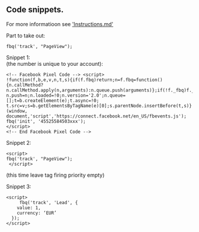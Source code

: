 ## Code snippets. ##  
For more informatioon see ['Instructions.md'](https://github.com/digitalmarketingprojects/instructions.md)


Part to take out:
```
fbq('track', "PageView");  
```
Snippet 1:  
(the number is unique to your account):
```
<!-- Facebook Pixel Code --> <script>
!function(f,b,e,v,n,t,s){if(f.fbq)return;n=f.fbq=function(){n.callMethod?
n.callMethod.apply(n,arguments):n.queue.push(arguments)};if(!f._fbq)f._fbq=n;
n.push=n;n.loaded=!0;n.version='2.0';n.queue=[];t=b.createElement(e);t.async=!0;
t.src=v;s=b.getElementsByTagName(e)[0];s.parentNode.insertBefore(t,s)}(window,
document,'script','https://connect.facebook.net/en_US/fbevents.js');
fbq('init', '45525584503xxx');
</script>  
<!-- End Facebook Pixel Code -->  
```

Snippet 2:  
```
<script>
fbq('track', "PageView");
 </script>  
 ```
(this time leave tag firing priority empty)  

Snippet 3:

```
<script>
 	 fbq('track', 'Lead', {
    value: 1,
    currency: ‘EUR’
  });
</script>  
```
